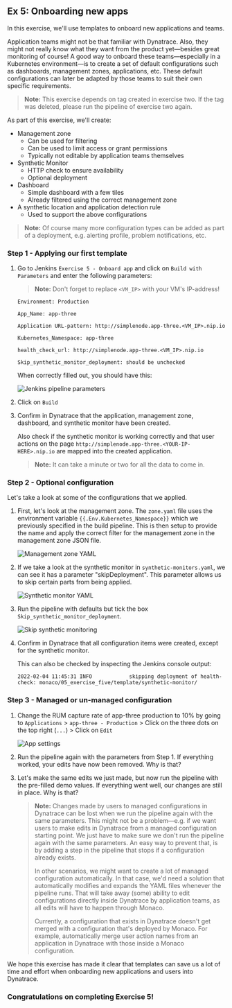 ## Ex 5: Onboarding new apps

In this exercise, we'll use templates to onboard new applications and teams.

Application teams might not be that familiar with Dynatrace. Also, they might not really know what they want from the product yet—besides great monitoring of course! A good way to onboard these teams—especially in a Kubernetes environment—is to create a set of default configurations such as dashboards, management zones, applications, etc. These default configurations can later be adapted by those teams to suit their own specific requirements.

>**Note:** This exercise depends on tag created in exercise two. If the tag was deleted, please run the pipeline of exercise two again.

As part of this exercise, we'll create:

* Management zone
    * Can be used for filtering
    * Can be used to limit access or grant permissions
    * Typically not editable by application teams themselves
* Synthetic Monitor
    * HTTP check to ensure availability
    * Optional deployment
* Dashboard
    * Simple dashboard with a few tiles
    * Already filtered using the correct management zone
* A synthetic location and application detection rule
    * Used to support the above configurations

>**Note:** Of course many more configuration types can be added as part of a deployment, e.g. alerting profile, problem notifications, etc.

### Step 1 - Applying our first template
1. Go to Jenkins `Exercise 5 - Onboard app` and click on `Build with Parameters` and enter the following parameters:

    >**Note:** Don't forget to replace `<VM_IP>` with your VM's IP-address!

    ```
    Environment: Production
    ```

    ```
    App_Name: app-three
    ```

    ```
    Application URL-pattern: http://simplenode.app-three.<VM_IP>.nip.io
    ```

    ```
    Kubernetes_Namespace: app-three
    ```

    ```
    health_check_url: http://simplenode.app-three.<VM_IP>.nip.io
    ```

    ```
    Skip_synthetic_monitor_deployment: should be unchecked
    ```

    When correctly filled out, you should have this: 

    ![Jenkins pipeline parameters](../../assets/images/05_jenkins_pipeline_params.png)


2. Click on `Build`

3. Confirm in Dynatrace that the application, management zone, dashboard, and synthetic monitor have been created. 

    Also check if the synthetic monitor is working correctly and that user actions on the page ```http://simplenode.app-three.<YOUR-IP-HERE>.nip.io``` are mapped into the created application.

    >**Note:** It can take a minute or two for all the data to come in.

### Step 2 - Optional configuration
Let's take a look at some of the configurations that we applied.

1. First, let's look at the management zone. The `zone.yaml` file uses the environment variable `{{.Env.Kubernetes_Namespace}}` which we previously specified in the build pipeline. This is then setup to provide the name and apply the correct filter for the management zone in the management zone JSON file.

    ![Management zone YAML](../../assets/images/05_mz_yaml.png)

2. If we take a look at the synthetic monitor in `synthetic-monitors.yaml`, we can see it has a parameter "skipDeployment". This parameter allows us to skip certain parts from being applied.

    ![Synthetic monitor YAML](../../assets/images/05_synmon_yaml.png)

3. Run the pipeline with defaults but tick the box `Skip_synthetic_monitor_deployment`.

    ![Skip synthetic monitoring](../../assets/images/05_skip_synmon.png)

4. Confirm in Dynatrace that all configuration items were created, except for the synthetic monitor.

    This can also be checked by inspecting the Jenkins console output:

    ```
    2022-02-04 11:45:31 INFO  			skipping deployment of health-check: monaco/05_exercise_five/template/synthetic-monitor/
    ```

### Step 3 - Managed or un-managed configuration
1. Change the RUM capture rate of app-three production to 10% by going to `Applications` > `app-three - Production` > Click on the three dots on the top right (`...`) > Click on `Edit`

    ![App settings](../../assets/images/05_app_settings.png)

2. Run the pipeline again with the parameters from Step 1. If everything worked, your edits have now been removed. Why is that?

3. Let's make the same edits we just made, but now run the pipeline with the pre-filled demo values. If everything went well, our changes are still in place. Why is that?

    > **Note:** Changes made by users to managed configurations in Dynatrace can be lost when we run the pipeline again with the same parameters. This might not be a problem—e.g. if we want users to make edits in Dynatrace from a managed configuration starting point. We just have to make sure we don't run the pipeline again with the same parameters. An easy way to prevent that, is by adding a step in the pipeline that stops if a configuration already exists.
    >
    > In other scenarios, we might want to create a lot of managed configuration automatically. In that case, we'd need a solution that automatically modifies and expands the YAML files whenever the pipeline runs. That will take away (some) ability to edit configurations directly inside Dynatrace by application teams, as all edits will have to happen through Monaco.
    >
    > Currently, a configuration that exists in Dynatrace doesn't get merged with a configuration that's deployed by Monaco. For example, automatically merge user action names from an application in Dynatrace with those inside a Monaco configuration.

We hope this exercise has made it clear that templates can save us a lot of time and effort when onboarding new applications and users into Dynatrace.

### Congratulations on completing Exercise 5!
